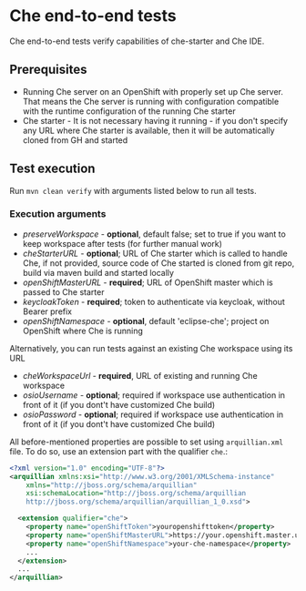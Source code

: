 # Che end-to-end tests
Che end-to-end tests verify capabilities of che-starter and Che IDE. 

## Prerequisites
- Running Che server on an OpenShift with properly set up Che server. That means the Che server is running with configuration compatible with the runtime configuration of the running Che starter
- Che starter - It is not necessary having it running - if you don't specify any URL where Che starter is available, then it will be automatically cloned from GH and started

## Test execution
Run `mvn clean verify` with arguments listed below to run all tests.
### Execution arguments
- _preserveWorkspace_ - **optional**, default false; set to true if you want to keep workspace after tests (for further manual work)
- _cheStarterURL_ - **optional**; URL of Che starter which is called to handle Che, if not provided, source code of Che started is cloned from git repo, build via maven build and started locally
- _openShiftMasterURL_ - **required**; URL of OpenShift master which is passed to Che starter
- _keycloakToken_ - **required**; token to authenticate via keycloak, without Bearer prefix
- _openShiftNamespace_ - **optional**, default 'eclipse-che'; project on OpenShift where Che is running

Alternatively, you can run tests against an existing Che workspace using its URL
- _cheWorkspaceUrl_ - **required**, URL of existing and running Che workspace
- _osioUsername_ - **optional**; required if workspace use authentication in front of it (if you dont't have customized Che build)
- _osioPassword_ - **optional**; required if workspace use authentication in front of it (if you dont't have customized Che build)

All before-mentioned properties are possible to set using `arquillian.xml` file. To do so, use an extension part with the qualifier `che`.:

~~~xml
<?xml version="1.0" encoding="UTF-8"?>
<arquillian xmlns:xsi="http://www.w3.org/2001/XMLSchema-instance"
    xmlns="http://jboss.org/schema/arquillian"
    xsi:schemaLocation="http://jboss.org/schema/arquillian
    http://jboss.org/schema/arquillian/arquillian_1_0.xsd">

  <extension qualifier="che">
    <property name="openShiftToken">youropenshifttoken</property>
    <property name="openShiftMasterURL">https://your.openshift.master.url</property>
    <property name="openShiftNamespace">your-che-namespace</property>
    ...
  </extension>
  ...
</arquillian>
~~~


